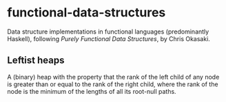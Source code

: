 functional-data-structures
==========================

Data structure implementations in functional languages (predominantly Haskell), following *Purely Functional Data Structures*, by Chris Okasaki.


Leftist heaps
------------
A (binary) heap with the property that the rank of the left child of any node is greater than or equal to the rank of the right child, where the rank of the node is the minimum of the lengths of all its root-null paths.